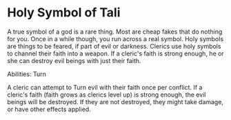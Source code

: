 ﻿# Holy Symbol of Tali

A true symbol of a god is a rare thing. Most are cheap fakes that do nothing for you.
Once in a while though, you run across a real symbol.
Holy symbols are things to be feared, if part of evil or darkness.
Clerics use holy symbols to channel their faith into a weapon.
If a cleric's faith is strong enough, he or she can destroy evil beings with just their faith.

Abilities: Turn

A cleric can attempt to Turn evil with their faith once per conflict.
If a cleric's faith (faith grows as clerics level up) is strong enough, the evil beings will be destroyed.
If they are not destroyed, they might take damage, or have other effects applied.